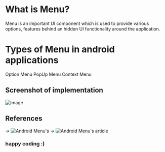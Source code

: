 # What is Menu?
Menu is an important UI component which is used to provide various options, features behind an hidden UI functionality around the application.

# Types of Menu in android applications
Option Menu
PopUp Menu
Context Menu

## Screenshot of implementation
![image](https://github.com/myofficework000/MenuInAndroid/assets/51234843/7d74169e-a59a-44ea-a49b-bdc8becf31e4)

## References
-> ![Android Menu's](https://developer.android.com/develop/ui/views/components/menus)
-> ![Android Menu's article](https://medium.com/@myofficework000/menus-in-android-f00cfa8a0817)

### happy coding :)
